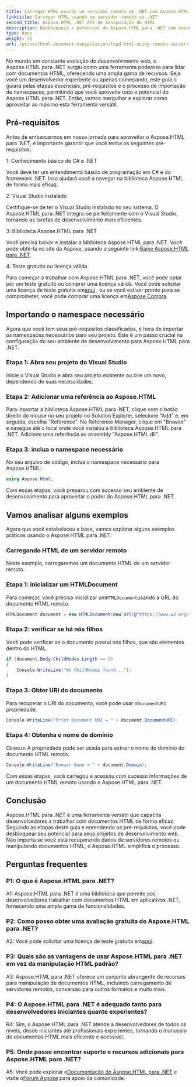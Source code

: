 ```yaml
---
title: Carregar HTML usando um servidor remoto em .NET com Aspose.HTML
linktitle: Carregar HTML usando um servidor remoto no .NET
second_title: Aspose.HTML .NET API de manipulação de HTML
description: Desbloqueie o potencial do Aspose.HTML para .NET com nosso guia abrangente. Aprenda como importar namespaces, acessar documentos HTML remotos e muito mais.
type: docs
weight: 12
url: /pt/net/html-document-manipulation/load-html-using-remote-server/
---
```


No mundo em constante evolução do desenvolvimento web, o Aspose.HTML para .NET surgiu como uma ferramenta poderosa para lidar com documentos HTML, oferecendo uma ampla gama de recursos. Seja você um desenvolvedor experiente ou apenas começando, este guia o guiará pelas etapas essenciais, pré-requisitos e o processo de importação de namespaces, permitindo que você aproveite todo o potencial do Aspose.HTML para .NET. Então, vamos mergulhar e explorar como aproveitar ao máximo esta ferramenta versátil.

## Pré-requisitos

Antes de embarcarmos em nossa jornada para aproveitar o Aspose.HTML para .NET, é importante garantir que você tenha os seguintes pré-requisitos:

1: Conhecimento básico de C# e .NET

Você deve ter um entendimento básico de programação em C# e do framework .NET. Isso ajudará você a navegar na biblioteca Aspose.HTML de forma mais eficaz.

2: Visual Studio instalado

Certifique-se de ter o Visual Studio instalado no seu sistema. O Aspose.HTML para .NET integra-se perfeitamente com o Visual Studio, tornando as tarefas de desenvolvimento mais eficientes.

3: Biblioteca Aspose.HTML para .NET

 Você precisa baixar e instalar a biblioteca Aspose.HTML para .NET. Você pode obtê-la no site da Aspose, usando o seguinte link:[Baixe Aspose.HTML para .NET](https://releases.aspose.com/html/net/).

4: Teste gratuito ou licença válida

 Para começar a trabalhar com Aspose.HTML para .NET, você pode optar por um teste gratuito ou comprar uma licença válida. Você pode solicitar uma licença de teste gratuita em[aqui](https://releases.aspose.com/) , ou se você estiver pronto para se comprometer, você pode comprar uma licença em[Aspose Compra](https://purchase.aspose.com/buy).

## Importando o namespace necessário

Agora que você tem seus pré-requisitos classificados, é hora de importar os namespaces necessários para seu projeto. Este é um passo crucial na configuração do seu ambiente de desenvolvimento para Aspose.HTML para .NET.

### Etapa 1: Abra seu projeto do Visual Studio

Inicie o Visual Studio e abra seu projeto existente ou crie um novo, dependendo de suas necessidades.

### Etapa 2: Adicionar uma referência ao Aspose.HTML

Para importar a biblioteca Aspose.HTML para .NET, clique com o botão direito do mouse no seu projeto no Solution Explorer, selecione "Add" e, em seguida, escolha "Reference". No Reference Manager, clique em "Browse" e navegue até o local onde você instalou a biblioteca Aspose.HTML para .NET. Adicione uma referência ao assembly "Aspose.HTML.dll".

### Etapa 3: inclua o namespace necessário

No seu arquivo de código, inclua o namespace necessário para Aspose.HTML:

```csharp
using Aspose.Html;
```

Com essas etapas, você preparou com sucesso seu ambiente de desenvolvimento para aproveitar o poder do Aspose.HTML para .NET.

## Vamos analisar alguns exemplos

Agora que você estabeleceu a base, vamos explorar alguns exemplos práticos usando o Aspose.HTML para .NET.

### Carregando HTML de um servidor remoto

Neste exemplo, carregaremos um documento HTML de um servidor remoto.

### Etapa 1: inicializar um HTMLDocument

 Para começar, você precisa inicializar um`HTMLDocument`usando a URL do documento HTML remoto.

```csharp
HTMLDocument document = new HTMLDocument(new Url(@"https://www.w3.org/TR/html5/"));
```

### Etapa 2: verificar se há nós filhos

Você pode verificar se o documento possui nós filhos, que são elementos dentro do HTML.

```csharp
if (document.Body.ChildNodes.Length == 0)
{
    Console.WriteLine("No ChildNodes found...");
}
```

### Etapa 3: Obter URI do documento

 Para recuperar o URI do documento, você pode usar o`DocumentURI` propriedade.

```csharp
Console.WriteLine("Print Document URI = " + document.DocumentURI);
```

### Etapa 4: Obtenha o nome de domínio

 O`Domain` A propriedade pode ser usada para extrair o nome de domínio do documento HTML remoto.

```csharp
Console.WriteLine("Domain Name = " + document.Domain);
```

Com essas etapas, você carregou e acessou com sucesso informações de um documento HTML remoto usando o Aspose.HTML para .NET.

## Conclusão

Aspose.HTML para .NET é uma ferramenta versátil que capacita desenvolvedores a trabalhar com documentos HTML de forma eficaz. Seguindo as etapas deste guia e entendendo os pré-requisitos, você pode desbloquear seu potencial para seus projetos de desenvolvimento web. Não importa se você está recuperando dados de servidores remotos ou manipulando documentos HTML, o Aspose.HTML simplifica o processo.

## Perguntas frequentes

### P1: O que é Aspose.HTML para .NET?

A1: Aspose.HTML para .NET é uma biblioteca que permite aos desenvolvedores trabalhar com documentos HTML em aplicativos .NET, fornecendo uma ampla gama de funcionalidades.

### P2: Como posso obter uma avaliação gratuita do Aspose.HTML para .NET?

 A2: Você pode solicitar uma licença de teste gratuita em[aqui](https://releases.aspose.com/).

### P3: Quais são as vantagens de usar Aspose.HTML para .NET em vez da manipulação HTML padrão?

A3: Aspose.HTML para .NET oferece um conjunto abrangente de recursos para manipulação de documentos HTML, incluindo carregamento de servidores remotos, conversão para outros formatos e muito mais.

### P4: O Aspose.HTML para .NET é adequado tanto para desenvolvedores iniciantes quanto experientes?

R4: Sim, o Aspose.HTML para .NET atende a desenvolvedores de todos os níveis, desde iniciantes até profissionais experientes, tornando o manuseio de documentos HTML mais eficiente e acessível.

### P5: Onde posso encontrar suporte e recursos adicionais para Aspose.HTML para .NET?

 A5: Você pode explorar o[Documentação do Aspose.HTML para .NET](https://reference.aspose.com/html/net/) e visite o[Fórum Aspose](https://forum.aspose.com/) para apoio da comunidade.